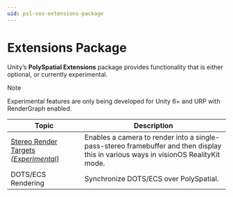 ```yaml
---
uid: psl-vos-extensions-package
---
```

# Extensions Package

Unity’s **PolySpatial Extensions** package provides functionality that is either optional, or currently experimental. 

> [!NOTE]
> Experimental features are only being developed for Unity 6+ and URP with RenderGraph enabled.

| Topic | Description |
|-------|-------------|
| [Stereo Render Targets *(Experimental)*](StereoRenderTargets.md) | Enables a camera to render into a single-pass-stereo framebuffer and then display this in various ways in visionOS RealityKit mode. |
| DOTS/ECS Rendering | Synchronize DOTS/ECS over PolySpatial. |

